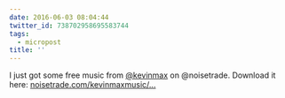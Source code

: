 ```yaml
---
date: 2016-06-03 08:04:44
twitter_id: 738702958695583744
tags:
  - micropost
title: ''
---
```


I just got some free music from [@kevinmax](https://twitter.com/kevinmax) on @noisetrade. Download it here: [noisetrade.com/kevinmaxmusic/…](http://noisetrade.com/kevinmaxmusic/maxrospective)
